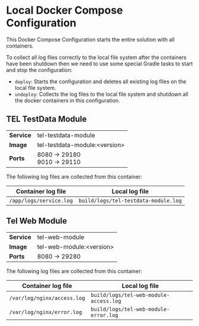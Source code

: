 # Local Docker Compose Configuration

This Docker Compose Configuration starts the entire solution with all containers.

To collect all log files correctly to the local file system after the containers have been shutdown then we
need to use some special Gradle tasks to start and stop the configuration:

- `deploy`: Starts the configuration and deletes all existing log files on the local file system.
- `undeploy`: Collects the log files to the local file system and shutdown all the docker containers in
  this configuration.

## TEL TestData Module

<table>
  <tr>
    <td><b>Service</b></td>
    <td>tel-testdata-module</td>
  </tr>
  <tr>
    <td><b>Image</b></td>
    <td>tel-testdata-module:&lt;version&gt;</td>
  </tr>
  <tr>
    <td><b>Ports</b></td>
    <td>
      8080 &rarr; 29180<br/>
      9010 &rarr; 29110
    </td>
  </tr>
</table>

The following log files are collected from this container:

| **Container log file**  | **Local log file**                   |
|-------------------------|--------------------------------------|
| `/app/logs/service.log` | `build/logs/tel-testdata-module.log` |

## Tel Web Module

<table>
  <tr>
    <td><b>Service</b></td>
    <td>tel-web-module</td>
  </tr>
  <tr>
    <td><b>Image</b></td>
    <td>tel-web-module:&lt;version&gt;</td>
  </tr>
  <tr>
    <td><b>Ports</b></td>
    <td>
      8080 &rarr; 29280
    </td>
  </tr>
</table>

The following log files are collected from this container:

| **Container log file**      | **Local log file**                     |
|-----------------------------|----------------------------------------|
| `/var/log/nginx/access.log` | `build/logs/tel-web-module-access.log` |
| `/var/log/nginx/error.log`  | `build/logs/tel-web-module-error.log`  |
